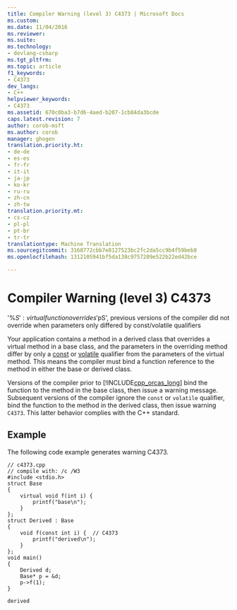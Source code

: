 ```yaml
---
title: Compiler Warning (level 3) C4373 | Microsoft Docs
ms.custom: 
ms.date: 11/04/2016
ms.reviewer: 
ms.suite: 
ms.technology:
- devlang-csharp
ms.tgt_pltfrm: 
ms.topic: article
f1_keywords:
- C4373
dev_langs:
- C++
helpviewer_keywords:
- C4373
ms.assetid: 670c0ba3-b7d6-4aed-b207-1cb84da3bcde
caps.latest.revision: 7
author: corob-msft
ms.author: corob
manager: ghogen
translation.priority.ht:
- de-de
- es-es
- fr-fr
- it-it
- ja-jp
- ko-kr
- ru-ru
- zh-cn
- zh-tw
translation.priority.mt:
- cs-cz
- pl-pl
- pt-br
- tr-tr
translationtype: Machine Translation
ms.sourcegitcommit: 3168772cbb7e8127523bc2fc2da5cc9b4f59beb8
ms.openlocfilehash: 1312105941bf5da138c9757209e522b22ed42bce

---
```

# Compiler Warning (level 3) C4373
'%$S': virtual function overrides '%$pS', previous versions of the compiler did not override when parameters only differed by const/volatile qualifiers  
  
 Your application contains a method in a derived class that overrides a virtual method in a base class, and the parameters in the overriding method differ by only a [const](../../cpp/const-cpp.md) or [volatile](../../cpp/volatile-cpp.md) qualifier from the parameters of the virtual method. This means the compiler must bind a function reference to the method in either the base or derived class.  
  
 Versions of the compiler prior to [!INCLUDE[cpp_orcas_long](../../cpp/includes/cpp_orcas_long_md.md)] bind the function to the method in the base class, then issue a warning message. Subsequent versions of the compiler ignore the `const` or `volatile` qualifier, bind the function to the method in the derived class, then issue warning `C4373`. This latter behavior complies with the C++ standard.  
  
## Example  
 The following code example generates warning C4373.  
  
```  
// c4373.cpp  
// compile with: /c /W3  
#include <stdio.h>  
struct Base  
{  
    virtual void f(int i) {  
        printf("base\n");  
    }  
};  
struct Derived : Base  
{  
    void f(const int i) {  // C4373  
        printf("derived\n");  
    }  
};  
void main()  
{  
    Derived d;  
    Base* p = &d;  
    p->f(1);  
}  
```  
  
```Output  
derived  
```


<!--HONumber=Jan17_HO2-->


